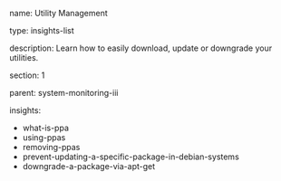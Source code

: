 name: Utility Management

type: insights-list

description: Learn how to easily download, update or downgrade your utilities.

section: 1

parent: system-monitoring-iii

insights:
  - what-is-ppa
  - using-ppas
  - removing-ppas
  - prevent-updating-a-specific-package-in-debian-systems
  - downgrade-a-package-via-apt-get
